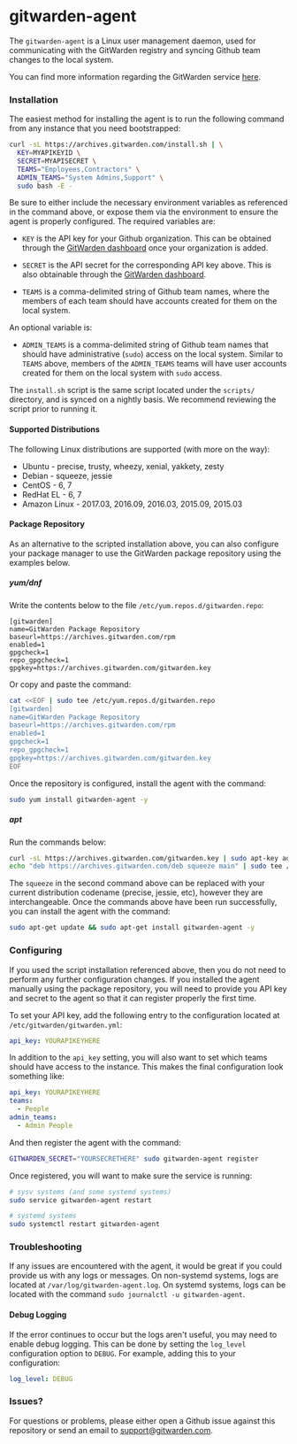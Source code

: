# gitwarden-agent

The `gitwarden-agent` is a Linux user management daemon, used for communicating with the GitWarden registry and syncing Github team changes to the local system. 

You can find more information regarding the GitWarden service [here](https://gitwarden.com).

### Installation

The easiest method for installing the agent is to run the following command from any instance that you need bootstrapped:

```sh
curl -sL https://archives.gitwarden.com/install.sh | \
  KEY=MYAPIKEYID \
  SECRET=MYAPISECRET \
  TEAMS="Employees,Contractors" \
  ADMIN_TEAMS="System Admins,Support" \
  sudo bash -E -
```

Be sure to either include the necessary environment variables as referenced in the command above, or expose them via the environment to ensure the agent is properly configured. The required variables are:

* `KEY` is the API key for your Github organization. This can be obtained through the [GitWarden dashboard](https://gitwarden.com) once your organization is added.

* `SECRET` is the API secret for the corresponding API key above. This is also obtainable through the [GitWarden dashboard](https://gitwarden.com).

* `TEAMS` is a comma-delimited string of Github team names, where the members of each team should have accounts created for them on the local system.

An optional variable is:

* `ADMIN_TEAMS` is a comma-delimited string of Github team names that should have administrative (`sudo`) access on the local system. Similar to `TEAMS` above, members of the `ADMIN_TEAMS` teams will have user accounts created for them on the local system with `sudo` access.

The `install.sh` script is the same script located under the `scripts/` directory, and is synced on a nightly basis. We recommend reviewing the script prior to running it.

#### Supported Distributions

The following Linux distributions are supported (with more on the way):

* Ubuntu - precise, trusty, wheezy, xenial, yakkety, zesty
* Debian - squeeze, jessie
* CentOS - 6, 7
* RedHat EL - 6, 7
* Amazon Linux - 2017.03, 2016.09, 2016.03, 2015.09, 2015.03

#### Package Repository

As an alternative to the scripted installation above, you can also configure your package manager to use the GitWarden package repository using the examples below.

##### yum/dnf

Write the contents below to the file `/etc/yum.repos.d/gitwarden.repo`:

```
[gitwarden]
name=GitWarden Package Repository
baseurl=https://archives.gitwarden.com/rpm
enabled=1
gpgcheck=1
repo_gpgcheck=1
gpgkey=https://archives.gitwarden.com/gitwarden.key
```

Or copy and paste the command:

```sh
cat <<EOF | sudo tee /etc/yum.repos.d/gitwarden.repo
[gitwarden]
name=GitWarden Package Repository
baseurl=https://archives.gitwarden.com/rpm
enabled=1
gpgcheck=1
repo_gpgcheck=1
gpgkey=https://archives.gitwarden.com/gitwarden.key
EOF
```

Once the repository is configured, install the agent with the command:

```sh
sudo yum install gitwarden-agent -y
```

##### apt

Run the commands below:

```sh
curl -sL https://archives.gitwarden.com/gitwarden.key | sudo apt-key add -
echo "deb https://archives.gitwarden.com/deb squeeze main" | sudo tee /etc/apt/sources.list.d/gitwarden.list
```

The `squeeze` in the second command above can be replaced with your current distribution codename (precise, jessie, etc), however they are interchangeable. Once the commands above have been run successfully, you can install the agent with the command:

```sh
sudo apt-get update && sudo apt-get install gitwarden-agent -y
```

### Configuring

If you used the script installation referenced above, then you do not need to perform any further configuration changes. If you installed the agent manually using the package repository, you will need to provide you API key and secret to the agent so that it can register properly the first time.

To set your API key, add the following entry to the configuration located at `/etc/gitwarden/gitwarden.yml`:

```yml
api_key: YOURAPIKEYHERE
```

In addition to the `api_key` setting, you will also want to set which teams should have access to the instance. This makes the final configuration look something like:

```yml
api_key: YOURAPIKEYHERE
teams:
  - People
admin_teams:
  - Admin People
```

And then register the agent with the command:

```sh
GITWARDEN_SECRET="YOURSECRETHERE" sudo gitwarden-agent register
```

Once registered, you will want to make sure the service is running:

```sh
# sysv systems (and some systemd systems)
sudo service gitwarden-agent restart

# systemd systems
sudo systemctl restart gitwarden-agent
```

### Troubleshooting

If any issues are encountered with the agent, it would be great if you could provide us with any logs or messages. On non-systemd systems, logs are located at `/var/log/gitwarden-agent.log`. On systemd systems, logs can be located with the command `sudo journalctl -u gitwarden-agent`. 

#### Debug Logging

If the error continues to occur but the logs aren't useful, you may need to enable debug logging. This can be done by setting the `log_level` configuration option to `DEBUG`. For example, adding this to your configuration:

```yml
log_level: DEBUG
```

### Issues?

For questions or problems, please either open a Github issue against this repository or send an email to support@gitwarden.com.
